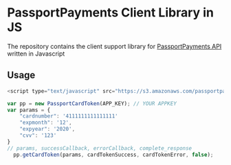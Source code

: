 # PassportPayments Client Library in JS
The repository contains the client support library for [PassportPayments API](https://api.passportpayments.com/docs/) written in Javascript

## Usage

```js
<script type="text/javascript" src="https://s3.amazonaws.com/passportpayments/js/passportpayments-1.0.0.min.js"></script>
```

```js
var pp = new PassportCardToken(APP_KEY); // YOUR APPKEY
var params = {
    "cardnumber": '4111111111111111'
    "expmonth": '12',
    "expyear": '2020',
    "cvv": '123'
}
// params, successCallback, errorCallback, complete_response
  pp.getCardToken(params, cardTokenSuccess, cardTokenError, false);
```

